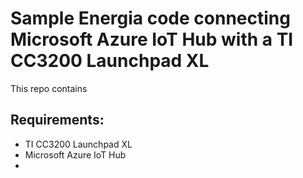 # Sample Energia code connecting Microsoft Azure IoT Hub with a TI CC3200 Launchpad XL
This repo contains 

## Requirements:
- TI CC3200 Launchpad XL
- Microsoft Azure IoT Hub
- 
